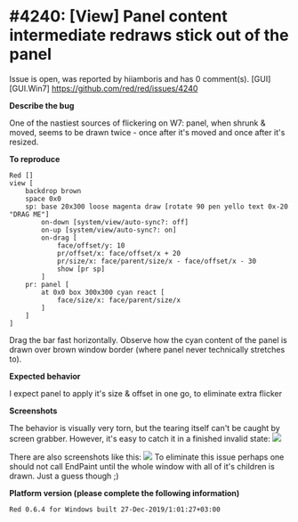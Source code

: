 
#4240: [View] Panel content intermediate redraws stick out of the panel
================================================================================
Issue is open, was reported by hiiamboris and has 0 comment(s).
[GUI] [GUI.Win7]
<https://github.com/red/red/issues/4240>

**Describe the bug**

One of the nastiest sources of flickering on W7: panel, when shrunk & moved, seems to be drawn twice - once after it's moved and once after it's resized.

**To reproduce**
```
Red []
view [
	backdrop brown
    space 0x0 
    sp: base 20x300 loose magenta draw [rotate 90 pen yello text 0x-20 "DRAG ME"]
        on-down [system/view/auto-sync?: off] 
        on-up [system/view/auto-sync?: on] 
        on-drag [
            face/offset/y: 10
            pr/offset/x: face/offset/x + 20 
            pr/size/x: face/parent/size/x - face/offset/x - 30 
            show [pr sp]
        ] 
    pr: panel [
        at 0x0 box 300x300 cyan react [
            face/size/x: face/parent/size/x
        ]
    ]
]
```
Drag the bar fast horizontally. Observe how the cyan content of the panel is drawn over brown window border (where panel never technically stretches to).

**Expected behavior**

I expect panel to apply it's size & offset in one go, to eliminate extra flicker

**Screenshots**

The behavior is visually very torn, but the tearing itself can't be caught by screen grabber. However, it's easy to catch it in a finished invalid state:
![](https://i.gyazo.com/b96bdb2735fd2d41d2888ff61b74a18b.jpg)

There are also screenshots like this:
![](https://i.gyazo.com/7080251075bd15a81d4814d037f29a1a.jpg)
To eliminate this issue perhaps one should not call EndPaint until the whole window with all of it's children is drawn. Just a guess though ;)

**Platform version (please complete the following information)**
```
Red 0.6.4 for Windows built 27-Dec-2019/1:01:27+03:00
```



